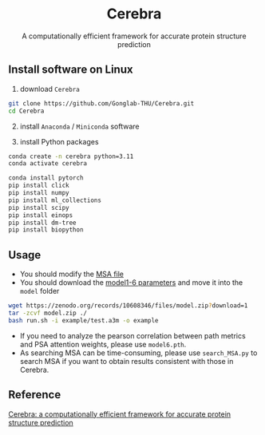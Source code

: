 <h1 align="center">Cerebra</h1>
<p align="center">A computationally efficient framework for accurate protein structure prediction</p>

## Install software on Linux

1. download `Cerebra`

```bash
git clone https://github.com/Gonglab-THU/Cerebra.git
cd Cerebra
```

2. install `Anaconda` / `Miniconda` software

3. install Python packages

```bash
conda create -n cerebra python=3.11
conda activate cerebra

conda install pytorch 
pip install click
pip install numpy
pip install ml_collections
pip install scipy
pip install einops
pip install dm-tree
pip install biopython
```

## Usage

* You should modify the [MSA file](example/test.a3m)
* You should download the [model1-6 parameters](https://zenodo.org/doi/10.5281/zenodo.10608345) and move it into the `model` folder

```bash
wget https://zenodo.org/records/10608346/files/model.zip?download=1
tar -zcvf model.zip ./
bash run.sh -i example/test.a3m -o example
```

* If you need to analyze the pearson correlation between path metrics and PSA attention weights, please use `model6.pth`.
* As searching MSA can be time-consuming, please use `search_MSA.py` to search MSA if you want to obtain results consistent with those in Cerebra.

## Reference

[Cerebra: a computationally efficient framework for accurate protein structure prediction](https://doi.org/10.1101/2024.02.02.578551)
